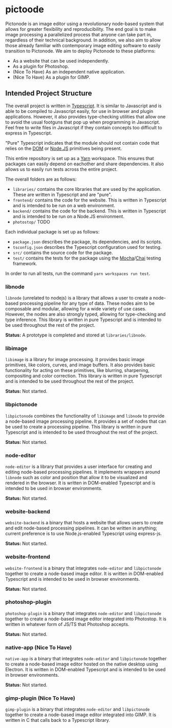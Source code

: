 # pictoode

Pictonode is an image editor using a revolutionary node-based system that allows for greater flexibility and reproducibility. The end goal is to make image processing a parallelized process that anyone can take part in, regardless of their technical background. In addition, we also aim to allow those already familiar with contemporary image editing software to easily transition to Pictonode. We aim to deploy Pictonode to these platforms:

* As a website that can be used independently.
* As a plugin for Photoshop.
* (Nice To Have) As an independent native application.
* (Nice To Have) As a plugin for GIMP. 

## Intended Project Structure

The overall project is written in [Typescript](https://www.typescriptlang.org/). It is similar to Javascript and is able to be compiled to Javascript easily, for use in browser and plugin applications. However, it also provides type-checking utilities that allow one to avoid the usual footguns that pop up when programming in Javascript. Feel free to write files in Javascript if they contain concepts too difficult to express in Typescript.

"Pure" Typescript indicates that the module should not contain code that relies on the [DOM](https://developer.mozilla.org/en-US/docs/Web/API/Document_Object_Model) or [Node.JS](https://nodejs.org/en/) primitives being present.

This entire repository is set up as a [Yarn](https://yarnpkg.com/) workspace. This ensures that packages can easily depend on eachother and share dependencies. It also allows us to easily run tests across the entire project.

The overall folders are as follows:

- `libraries/` contains the core libraries that are used by the application. These are written in Typescript and are "pure".
- `frontend/` contains the code for the website. This is written in Typescript and is intended to be run on a web environment.
- `backend/` contains the code for the backend. This is written in Typescript and is intended to be run on a Node.JS environment.
- `photostop/` TODO

Each individual package is set up as follows:

- `package.json` describes the package, its dependencies, and its scripts.
- `tsconfig.json` describes the Typescript configuration used for testing.
- `src/` contains the source code for the package.
- `test/` contains the tests for the package using the [Mocha](https://mochajs.org/)/[Chai](https://www.chaijs.com/) testing framework.

In order to run all tests, run the command `yarn workspaces run test`.

### libnode

`libnode` (unrelated to nodejs) is a library that allows a user to create a node-based processing pipeline for any type of data. These nodes aim to be composable and modular, allowing for a wide variety of use cases. However, the nodes are also strongly typed, allowing for type-checking and type inference. This library is written in pure Typescript and is intended to be used throughout the rest of the project.

**Status:** A prototype is completed and stored at `libraries/libnode`.

### libimage

`libimage` is a library for image processing. It provides basic image primitives, like colors, curves, and image buffers. It also provides basic functionality for acting on these primitives, like blurring, sharpening, compositing and color correction. This library is written in pure Typescript and is intended to be used throughout the rest of the project.

**Status:** Not started.

### libpictonode

`libpictonode` combines the functionality of `libimage` and `libnode` to provide a node-based image processing pipeline. It provides a set of nodes that can be used to create a processing pipeline. This library is written in pure Typescript and is intended to be used throughout the rest of the project.

**Status:** Not started.

### node-editor

`node-editor` is a library that provides a user interface for creating and editing node-based processing pipelines. It implements wrappers around `libnode` such as color and position that allow it to be visualized and rendered in the browser. It is written in DOM-enabled Typescript and is intended to be used in browser environments. 

**Status:** Not started.

### website-backend

`website-backend` is a binary that hosts a website that allows users to create and edit node-based processing pipelines. It can be written in anything; current preference is to use Node.js-enabled Typescript using express-js.

**Status:** Not started.

### website-frontend

`website-frontend` is a binary that integrates `node-editor` and `libpictonode` together to create a node-based image editor. It is written in DOM-enabled Typescript and is intended to be used in browser environments.

**Status:** Not started.

### photoshop-plugin

`photoshop-plugin` is a binary that integrates `node-editor` and `libpictonode` together to create a node-based image editor integrated into Photostop. It is written in whatever form of JS/TS that Photoshop accepts.

**Status:** Not started.

### native-app (Nice To Have)

`native-app` is a binary that integrates `node-editor` and `libpictonode` together to create a node-based image editor hosted on the native desktop using Electron. It is written in DOM-enabled Typescript and is intended to be used in browser environments.

**Status:** Not started.

### gimp-plugin (Nice To Have)

`gimp-plugin` is a binary that integrates `node-editor` and `libpictonode` together to create a node-based image editor integrated into GIMP. It is written in C that calls back to a Typescript library.